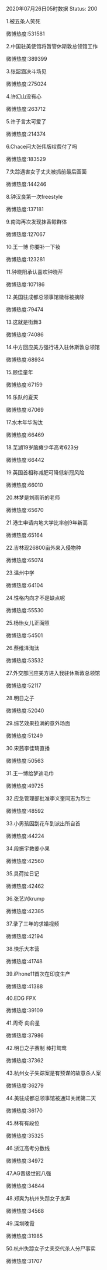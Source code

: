2020年07月26日05时数据
Status: 200

1.被五条人笑死

微博热度:531581

2.中国驻美使馆将暂管休斯敦总领馆工作

微博热度:389399

3.张韶涵决斗场见

微博热度:275024

4.许幻山没有心

微博热度:263712

5.许子言太可爱了

微博热度:214374

6.Chace问大张伟版权费付了吗

微博热度:183529

7.失踪遇害女子丈夫被抓前最后画面

微博热度:144246

8.钟汉良第一次freestyle

微博热度:137181

9.南海再次发现抹香鲸群体

微博热度:127067

10.王一博 你要补一下妆

微博热度:123281

11.钟晓阳承认喜欢钟晓芹

微博热度:107186

12.美国驻成都总领事馆徽标被摘除

微博热度:79474

13.这就是街舞3

微博热度:74086

14.中方回应美方强行进入驻休斯敦总领馆

微博热度:68934

15.顾佳童年

微博热度:67159

16.乐队的夏天

微博热度:67069

17.水木年华淘汰

微博热度:66469

18.芜湖19岁脑瘫少年高考623分

微博热度:66442

19.英国首相称减肥可降低新冠风险

微博热度:66010

20.林梦是刘雨昕的老师

微博热度:65670

21.港生申请内地大学比率创9年新高

微博热度:65164

22.吉林现26800亩外来入侵物种

微博热度:65074

23.温州中学

微博热度:64104

24.性格内向才不是缺点呢

微博热度:55530

25.杨怡女儿正面照

微博热度:54501

26.蔡维泽淘汰

微博热度:53532

27.外交部回应美方进入我驻休斯敦总领馆

微博热度:52117

28.明日之子

微博热度:52040

29.综艺效果拉满的意外场面

微博热度:51249

30.宋茜李佳琦直播

微博热度:50563

31.王一博给梦迪毛巾

微博热度:49725

32.应急管理部批准李义奎同志为烈士

微博热度:48592

33.小男孩因刮花车到派出所自首

微博热度:44224

34.段振宇救姜小果

微博热度:42560

35.具荷拉日记

微博热度:42462

36.张艺兴krump

微博热度:42385

37.录了三年的求婚视频

微博热度:42194

38.快乐大本营

微博热度:41748

39.iPhone11首次在印度生产

微博热度:41388

40.EDG FPX

微博热度:39109

41.周奇 向俞星

微博热度:37986

42.明日之子赛制 棒打鸳鸯

微博热度:37362

43.杭州女子失踪案是有预谋的故意杀人案

微博热度:36279

44.美驻成都总领事馆被通知关闭第二天

微博热度:36170

45.林有有段位

微博热度:35325

46.浙江高考分数线

微博热度:34972

47.AG晋级世冠八强

微博热度:34844

48.郑爽为杭州失踪女子发声

微博热度:34568

49.深圳晚霞

微博热度:31985

50.杭州失踪女子丈夫交代杀人分尸事实

微博热度:31707

